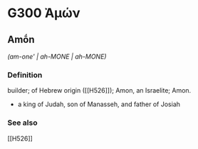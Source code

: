 # G300 Ἀμών

## Amṓn

_(am-one' | ah-MONE | ah-MONE)_

### Definition

builder; of Hebrew origin ([[H526]]); Amon, an Israelite; Amon.

- a king of Judah, son of Manasseh, and father of Josiah

### See also

[[H526]]

